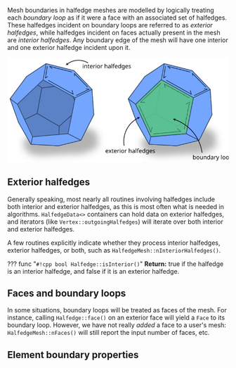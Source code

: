 Mesh boundaries in halfedge meshes are modelled by logically treating each _boundary loop_ as if it were a face with an associated set of halfedges. These halfedges incident on boundary loops are referred to as _exterior halfedges_, while halfedges incident on faces actually present in the mesh are _interior halfedges_. Any boundary edge of the mesh will have one interior and one exterior halfedge incident upon it.

![halfedge boundary diagram](../../media/halfedge_boundary_diagram.svg)

## Exterior halfedges

Generally speaking, most nearly all routines involving halfedges include both interior and exterior halfedges, as this is most often what is needed in algorithms. `HalfedgeData<>` containers can hold data on exterior halfedges, and iterators (like `Vertex::outgoingHalfedges`) will iterate over both interior and exterior halfedges.

A few routines explicitly indicate whether they process interior halfedges, exterior halfedges, or both, such as `HalfedgeMesh::nInteriorHalfedges()`.

??? func "`#!cpp bool Halfedge::isInterior()`"
    **Return:** true if the halfedge is an interior halfedge, and false if it is an exterior halfedge.


## Faces and boundary loops

In some situations, boundary loops will be treated as faces of the mesh. For instance, calling `Halfedge::face()` on an exterior face will yield a `Face` to its boundary loop.  However, we have not really _added_ a face to a user's mesh: `HalfedgeMesh::nFaces()` will still report the input number of faces, etc. 


## Element boundary properties
